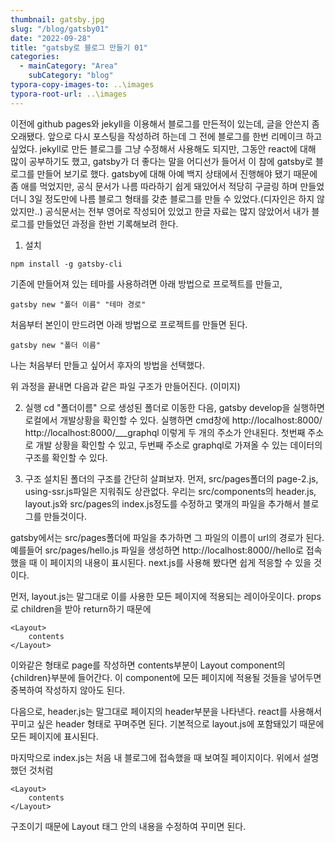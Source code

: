 ```yaml
---
thumbnail: gatsby.jpg
slug: "/blog/gatsby01"
date: "2022-09-28"
title: "gatsby로 블로그 만들기 01"
categories:
  - mainCategory: "Area"
    subCategory: "blog"
typora-copy-images-to: ..\images
typora-root-url: ..\images
---
```


이전에 github pages와 jekyll을 이용해서 블로그를 만든적이 있는데, 글을 안쓴지 좀 오래됐다. 앞으로 다시 포스팅을 작성하려 하는데 그 전에 블로그를 한번 리메이크 하고 싶었다. jekyll로 만든 블로그를 그냥 수정해서 사용해도 되지만, 그동안 react에 대해 많이 공부하기도 했고, gatsby가 더 좋다는 말을 어디선가 들어서 이 참에 gatsby로 블로그를 만들어 보기로 했다.
gatsby에 대해 아예 백지 상태에서 진행해야 됐기 때문에 좀 애를 먹었지만, 공식 문서가 나름 따라하기 쉽게 돼있어서 적당히 구글링 하며 만들었더니 3일 정도만에 나름 블로그 형태를 갖춘 블로그를 만들 수 있었다.(디자인은 하지 않았지만..)
공식문서는 전부 영어로 작성되어 있었고 한글 자료는 많지 않았어서 내가 블로그를 만들었던 과정을 한번 기록해보려 한다.

1. 설치

```
npm install -g gatsby-cli
```

기존에 만들어져 있는 테마를 사용하려면 아래 방법으로 프로젝트를 만들고,

```
gatsby new "폴더 이름" "테마 경로"
```

처음부터 본인이 만드려면 아래 방법으로 프로젝트를 만들면 된다.

```
gatsby new "폴더 이름"
```

나는 처음부터 만들고 싶어서 후자의 방법을 선택했다.

위 과정을 끝내면 다음과 같은 파일 구조가 만들어진다.
(이미지)

2. 실행
   cd "폴더이름" 으로 생성된 폴더로 이동한 다음, gatsby develop을 실행하면 로컬에서 개발상황을 확인할 수 있다.
   실행하면 cmd창에
   http://localhost:8000/
   http://localhost:8000/\_\_\_graphql
   이렇게 두 개의 주소가 안내된다.
   첫번째 주소로 개발 상황을 확인할 수 있고, 두번째 주소로 graphql로 가져올 수 있는 데이터의 구조를 확인할 수 있다.

3. 구조
   설치된 폴더의 구조를 간단히 살펴보자. 먼저, src/pages폴더의 page-2.js, using-ssr.js파일은 지워줘도 상관없다.
   우리는 src/components의 header.js, layout.js와 src/pages의 index.js정도를 수정하고 몇개의 파일을 추가해서 블로그를 만들것이다.

gatsby에서는 src/pages폴더에 파일을 추가하면 그 파일의 이름이 url의 경로가 된다. 예를들어 src/pages/hello.js 파일을 생성하면 http://localhost:8000//hello로 접속했을 때 이 페이지의 내용이 표시된다. next.js를 사용해 봤다면 쉽게 적응할 수 있을 것이다.

먼저, layout.js는 말그대로 이를 사용한 모든 페이지에 적용되는 레이아웃이다. props로 children을 받아 return하기 때문에

```
<Layout>
	contents
</Layout>
```

이와같은 형태로 page를 작성하면 contents부분이 Layout component의 {children}부분에 들어간다. 이 component에 모든 페이지에 적용될 것들을 넣어두면 중복하여 작성하지 않아도 된다.

다음으로, header.js는 말그대로 페이지의 header부분을 나타낸다. react를 사용해서 꾸미고 싶은 header 형태로 꾸며주면 된다. 기본적으로 layout.js에 포함돼있기 때문에 모든 페이지에 표시된다.

마지막으로 index.js는 처음 내 블로그에 접속했을 때 보여질 페이지이다. 위에서 설명했던 것처럼

```
<Layout>
	contents
</Layout>
```

구조이기 때문에 Layout 태그 안의 내용을 수정하여 꾸미면 된다.
